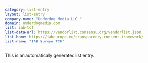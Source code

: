```yaml
---
category: list-entry
layout: list-entry
company-name: "Underdog Media LLC "
domain: underdogmedia.com
list: iab-tcf
list-data-url: https://vendorlist.consensu.org/vendorlist.json
list-home: https://iabeurope.eu/transparency-consent-framework/
list-name: "IAB Europe TCF"
---
```


This is an automatically generated list entry.

